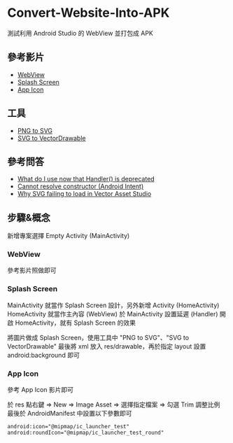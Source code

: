 # Convert-Website-Into-APK
測試利用 Android Studio 的 WebView 並打包成 APK

## 參考影片

- [WebView](https://www.youtube.com/watch?v=2cWbepS1NZM)
- [Splash Screen](https://www.youtube.com/watch?v=2cWbepS1NZM)
- [App Icon](https://www.youtube.com/watch?v=ts98gL1JCQU)

## 工具
- [PNG to SVG](https://www.pngtosvg.com)
- [SVG to VectorDrawable](http://inloop.github.io/svg2android)

## 參考問答
- [What do I use now that Handler() is deprecated](https://stackoverflow.com/a/63851895/5134658)
- [Cannot resolve constructor (Android Intent)](https://stackoverflow.com/a/30965303/5134658)
- [Why SVG failing to load in Vector Asset Studio](https://stackoverflow.com/a/36910140/5134658)


## 步驟&概念

新增專案選擇 Empty Activity (MainActivity)

### WebView
參考影片照做即可

### Splash Screen

MainActivity 就當作 Splash Screen 設計，另外新增 Activity (HomeActivity)
HomeActivity 就當作主內容 (WebView)
於 MainActivity 設置延遲 (Handler) 開啟 HomeActivity，就有 Splash Screen 的效果

將圖片做成 Splash Screen，使用工具中 "PNG to SVG"、"SVG to VectorDrawable"
最後將 xml 放入 res/drawable，再於指定 layout 設置 android:background 即可

### App Icon

參考 App Icon 影片即可

於 res 點右鍵 => New => Image Asset => 選擇指定檔案 => 勾選 Trim 調整比例
最後於 AndroidManifest 中設置以下參數即可
```
android:icon="@mipmap/ic_launcher_test"
android:roundIcon="@mipmap/ic_launcher_test_round"
```
